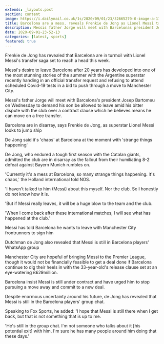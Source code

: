 ```yaml
---
extends: _layouts.post
section: content
image: https://i.dailymail.co.uk/1s/2020/09/01/23/32665270-0-image-a-11_1599000265104.jpg 
title: Barcelona are a mess, reveals Frenkie de Jong as Lionel Messi transfer saga reaches a head 
description: Messis father Jorge will meet with Barcelonas president Josep Bartomeu on Wednesday to demand his son be allowed to leave amid his bitter dispute with the club over a contract clause. 
date: 2020-09-01-23-52-13 
categories: [latest, sports] 
featured: true 
--- 
```

Frenkie de Jong has revealed that Barcelona are in turmoil with Lionel Messi's transfer saga set to reach a head this week.

Messi's desire to leave Barcelona after 20 years has developed into one of the most stunning stories of the summer with the Argentine superstar recently handing in an official transfer request and refusing to attend scheduled Covid-19 tests in a bid to push through a move to Manchester City.

Messi's father Jorge will meet with Barcelona's president Josep Bartomeu on Wednesday to demand his son be allowed to leave amid his bitter dispute with the club over a contract clause which he believes means he can move on a free transfer.

Barcelona are in disarray, says Frenkie de Jong, as superstar Lionel Messi looks to jump ship

De Jong said it's 'chaos' at Barcelona at the moment with 'strange things happening'

De Jong, who endured a tough first season with the Catalan giants, admitted the club are in disarray as the fallout from their humiliating 8-2 defeat against Bayern Munich rumbles on. 

'Currently it's a mess at Barcelona, so many strange things happening. It's chaos,' the Holland international told NOS.

'I haven't talked to him (Messi) about this myself. Nor the club. So I honestly do not know how it is. 

'But if Messi really leaves, it will be a huge blow to the team and the club. 

'When I come back after these international matches, I will see what has happened at the club.' 

Messi has told Barcelona he wants to leave with Manchester City frontrunners to sign him

Dutchman de Jong also revealed that Messi is still in Barcelona players' WhatsApp group

Manchester City are hopeful of bringing Messi to the Premier League, though it would not be financially feasible to get a deal done if Barcelona continue to dig their heels in with the 33-year-old's release clause set at an eye-watering £629million.

Barcelona insist Messi is still under contract and have urged him to stop pursuing a move away and commit to a new deal.

Despite enormous uncertainty around his future, de Jong has revealed that Messi is still in the Barcelona players' group chat.

Speaking to Fox Sports, he added: 'I hope that Messi is still there when I get back, but that is not something that is up to me. 

'He's still in the group chat. I'm not someone who talks about it [his potential exit] with him, I'm sure he has many people around him doing that these days.'


